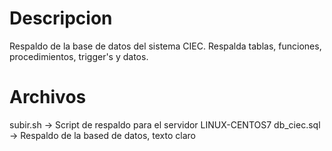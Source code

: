 # Descripcion

Respaldo de la base de datos del sistema CIEC. Respalda tablas, funciones, procedimientos, trigger's y datos.

# Archivos

subir.sh -> Script de respaldo para el servidor LINUX-CENTOS7
db_ciec.sql -> Respaldo de la based de datos, texto claro

